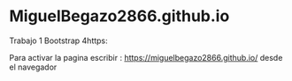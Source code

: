 # MiguelBegazo2866.github.io
Trabajo 1 Bootstrap 4https:

Para activar la pagina  escribir :          https://miguelbegazo2866.github.io/
desde el navegador

